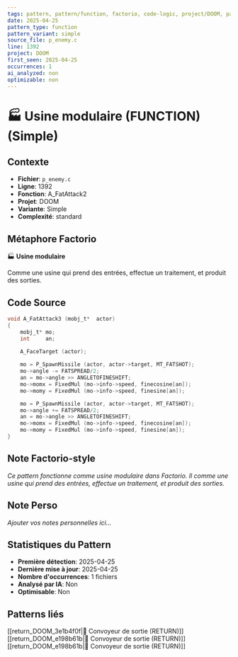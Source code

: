 ```yaml
---
tags: pattern, pattern/function, factorio, code-logic, project/DOOM, pattern/variant/simple
date: 2025-04-25
pattern_type: function
pattern_variant: simple
source_file: p_enemy.c
line: 1392
project: DOOM
first_seen: 2025-04-25
occurrences: 1
ai_analyzed: non
optimizable: non
---
```


# 🏭 Usine modulaire (FUNCTION) (Simple)

## Contexte
- **Fichier**: `p_enemy.c`
- **Ligne**: 1392
- **Fonction**: A_FatAttack2
- **Projet**: DOOM
- **Variante**: Simple
- **Complexité**: standard

## Métaphore Factorio
🏭 **Usine modulaire**

Comme une usine qui prend des entrées, effectue un traitement, et produit des sorties.

## Code Source
```c
void A_FatAttack3 (mobj_t*	actor)
{
    mobj_t*	mo;
    int		an;

    A_FaceTarget (actor);
    
    mo = P_SpawnMissile (actor, actor->target, MT_FATSHOT);
    mo->angle -= FATSPREAD/2;
    an = mo->angle >> ANGLETOFINESHIFT;
    mo->momx = FixedMul (mo->info->speed, finecosine[an]);
    mo->momy = FixedMul (mo->info->speed, finesine[an]);

    mo = P_SpawnMissile (actor, actor->target, MT_FATSHOT);
    mo->angle += FATSPREAD/2;
    an = mo->angle >> ANGLETOFINESHIFT;
    mo->momx = FixedMul (mo->info->speed, finecosine[an]);
    mo->momy = FixedMul (mo->info->speed, finesine[an]);
}
```

## Note Factorio-style
*Ce pattern fonctionne comme usine modulaire dans Factorio. Il comme une usine qui prend des entrées, effectue un traitement, et produit des sorties.*

## Note Perso
*Ajouter vos notes personnelles ici...*

## Statistiques du Pattern
- **Première détection**: 2025-04-25
- **Dernière mise à jour**: 2025-04-25
- **Nombre d'occurrences**: 1 fichiers
- **Analysé par IA**: Non
- **Optimisable**: Non

## Patterns liés
[[return_DOOM_3e1b4f0f|🚚 Convoyeur de sortie (RETURN)]]
[[return_DOOM_e198b61b|🚚 Convoyeur de sortie (RETURN)]]
[[return_DOOM_e198b61b|🚚 Convoyeur de sortie (RETURN)]]
